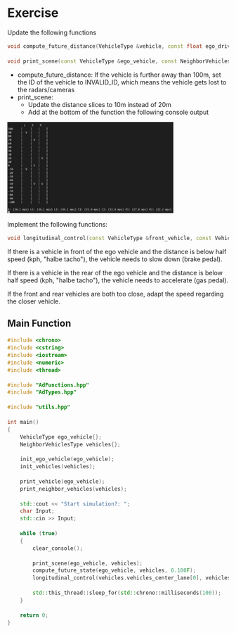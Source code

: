# Exercise

Update the following functions

```cpp
void compute_future_distance(VehicleType &vehicle, const float ego_driven_distance, const float seconds);

void print_scene(const VehicleType &ego_vehicle, const NeighborVehiclesType &vehicles);
```

- compute_future_distance: If the vehicle is further away than 100m, set the ID of the vehicle to INVALID_ID, which means the vehicle gets lost to the radars/cameras
- print_scene:
  - Update the distance slices to 10m instead of 20m
  - Add at the bottom of the function the following console output

<img src="../../media/vehicle2.png" alt="vehicle" style="width: 75%; height: 50%"/>

Implement the following functions:

```cpp
void longitudinal_control(const VehicleType &front_vehicle, const VehicleType &rear_vehicle, VehicleType &ego_vehicle);
```

If there is a vehicle in front of the ego vehicle and the distance is below half speed (kph, "halbe tacho"), the vehicle needs to slow down (brake pedal).

If there is a vehicle in the rear of the ego vehicle and the distance is below half speed (kph, "halbe tacho"), the vehicle needs to accelerate (gas pedal).

If the front and rear vehicles are both too close, adapt the speed regarding the closer vehicle.

## Main Function

```cpp
#include <chrono>
#include <cstring>
#include <iostream>
#include <numeric>
#include <thread>

#include "AdFunctions.hpp"
#include "AdTypes.hpp"

#include "utils.hpp"

int main()
{
    VehicleType ego_vehicle{};
    NeighborVehiclesType vehicles{};

    init_ego_vehicle(ego_vehicle);
    init_vehicles(vehicles);

    print_vehicle(ego_vehicle);
    print_neighbor_vehicles(vehicles);

    std::cout << "Start simulation?: ";
    char Input;
    std::cin >> Input;

    while (true)
    {
        clear_console();

        print_scene(ego_vehicle, vehicles);
        compute_future_state(ego_vehicle, vehicles, 0.100F);
        longitudinal_control(vehicles.vehicles_center_lane[0], vehicles.vehicles_center_lane[1], ego_vehicle);

        std::this_thread::sleep_for(std::chrono::milliseconds(100));
    }

    return 0;
}
```
